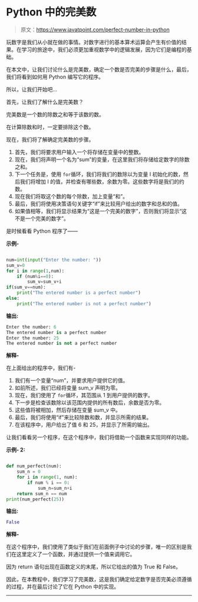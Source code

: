# Python 中的完美数

> 原文：<https://www.javatpoint.com/perfect-number-in-python>

玩数字是我们从小就在做的事情。对数字进行的基本算术运算会产生有价值的结果。在学习的旅途中，我们必须更加重视数学中的逻辑发展，因为它们是编程的基础。

在本文中，让我们讨论什么是完美数，确定一个数是否完美的步骤是什么，最后，我们将看到如何用 Python 编写它的程序。

所以，让我们开始吧…

首先，让我们了解什么是完美数？

完美数是一个数的除数之和等于该数的数。

在计算除数和时，一定要排除这个数。

现在，我们将了解确定完美数的步骤。

1.  首先，我们将要求用户输入一个将存储在变量中的整数。
2.  现在，我们将声明一个名为“sum”的变量，在这里我们将存储给定数字的除数之和。
3.  下一个任务是，使用 `for`循环，我们将我们的数除以为变量 I 初始化的数，然后我们将增加 I 的值，并检查有哪些数，余数为零。这些数字将是我们的约数。
4.  现在我们将取这个数的每个除数，加上变量“和”。
5.  最后，我们将使用决策语句关键字“if”来比较用户给出的数字和总和的值。
6.  如果值相等，我们将显示结果为“这是一个完美的数字”，否则我们将显示“这不是一个完美的数字”。

是时候看看 Python 程序了——

**示例-**

```py

num=int(input("Enter the number: "))
sum_v=0
for i in range(1,num):
    if (num%i==0):
        sum_v=sum_v+i
if(sum_v==num):
    print("The entered number is a perfect number")
else:
    print("The entered number is not a perfect number")

```

**输出:**

```py
Enter the number: 6
The entered number is a perfect number
Enter the number: 25
The entered number is not a perfect number

```

**解释-**

在上面给出的程序中，我们有-

1.  我们有一个变量“num”，并要求用户提供它的值。
2.  如前所述，我们已经将变量 sum_v 声明为零。
3.  现在，我们使用了 `for`循环，其范围从 1 到用户提供的数字。
4.  下一步是检查该数除以该范围内提供的所有数后，余数是否为零。
5.  这些值将被相加，然后存储在变量 sum_v 中。
6.  最后，我们将使用“if”来比较除数和数，并显示所需的结果。
7.  在该程序中，用户给出了值 6 和 25，并显示了所需的输出。

让我们看看另一个程序，在这个程序中，我们将借助一个函数来实现同样的功能。

**示例- 2:**

```py

def num_perfect(num):
    sum_n = 0
    for i in range(1, num):
        if num % i == 0:
            sum_n=sum_n+i
    return sum_n == num
print(num_perfect(25))

```

**输出:**

```py
False

```

**解释-**

在这个程序中，我们使用了类似于我们在前面例子中讨论的步骤，唯一的区别是我们在这里定义了一个函数，并通过提供一个值来调用它。

因为 return 语句出现在函数定义的末尾，所以它给出的值为 True 和 False。

因此，在本教程中，我们学习了完美数，这是我们确定给定数字是否完美必须遵循的过程，并在最后讨论了它在 Python 中的实现。

* * *